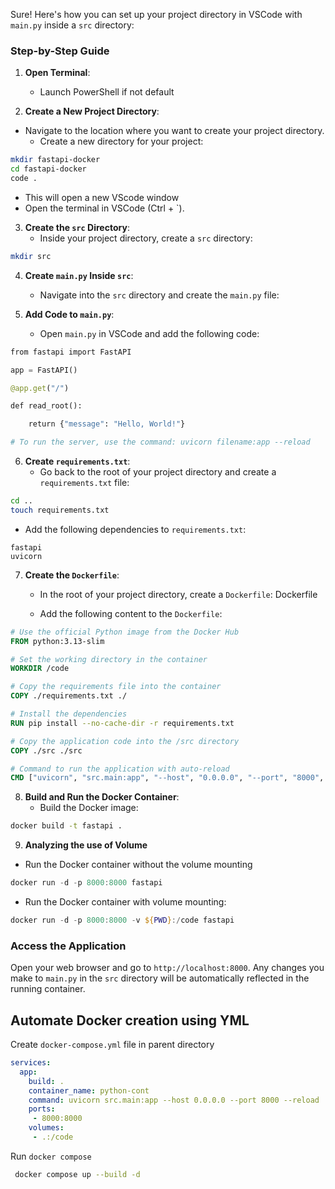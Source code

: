 Sure! Here's how you can set up your project directory in VSCode with `main.py` inside a `src` directory:

### Step-by-Step Guide

1. **Open Terminal**:
   - Launch PowerShell if not default

2. **Create a New Project Directory**:
 - Navigate to the location where you want to create your project directory.
   - Create a new directory for your project:
```sh
mkdir fastapi-docker
cd fastapi-docker
code .
```
- This will open a new VScode window
- Open the terminal in VSCode (Ctrl + `).

3. **Create the `src` Directory**:
   - Inside your project directory, create a `src` directory:
```sh
mkdir src
```

4. **Create `main.py` Inside `src`**:
   - Navigate into the `src` directory and create the `main.py` file:

5. **Add Code to `main.py`**:
   - Open `main.py` in VSCode and add the following code:
```python
from fastapi import FastAPI

app = FastAPI()

@app.get("/")

def read_root():

    return {"message": "Hello, World!"}

# To run the server, use the command: uvicorn filename:app --reload
```

6. **Create `requirements.txt`**:
   - Go back to the root of your project directory and create a `requirements.txt` file:
```sh
cd ..
touch requirements.txt
```
   - Add the following dependencies to `requirements.txt`:
```
fastapi
uvicorn
```

7. **Create the `Dockerfile`**:
   - In the root of your project directory, create a `Dockerfile`:
Dockerfile

   - Add the following content to the `Dockerfile`:
```Dockerfile
# Use the official Python image from the Docker Hub
FROM python:3.13-slim

# Set the working directory in the container
WORKDIR /code

# Copy the requirements file into the container
COPY ./requirements.txt ./

# Install the dependencies
RUN pip install --no-cache-dir -r requirements.txt

# Copy the application code into the /src directory
COPY ./src ./src

# Command to run the application with auto-reload
CMD ["uvicorn", "src.main:app", "--host", "0.0.0.0", "--port", "8000", "--reload"]
```

8. **Build and Run the Docker Container**:
   - Build the Docker image:
```sh
docker build -t fastapi .
```

9. **Analyzing the use of Volume**

- Run the Docker container without the volume mounting

```powershell
docker run -d -p 8000:8000 fastapi
```

   - Run the Docker container with volume mounting:


```powershell
docker run -d -p 8000:8000 -v ${PWD}:/code fastapi
```


### Access the Application

Open your web browser and go to `http://localhost:8000`. Any changes you make to `main.py` in the `src` directory will be automatically reflected in the running container.

## Automate Docker creation using YML

Create `docker-compose.yml` file in parent directory 

```yml
services:
  app:
	build: .
	container_name: python-cont
	command: uvicorn src.main:app --host 0.0.0.0 --port 8000 --reload
	ports:
	 - 8000:8000
	volumes:
	 - .:/code
```

Run `docker compose`

```sh
 docker compose up --build -d
 ```
